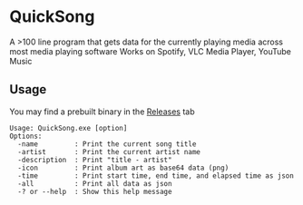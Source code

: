 # QuickSong
A >100 line program that gets data for the currently playing media across most media playing software
Works on Spotify, VLC Media Player, YouTube Music

## Usage
You may find a prebuilt binary in the [Releases](https://github.com/iiDk-the-actual/QuickSong/releases) tab
```
Usage: QuickSong.exe [option]
Options:
  -name         : Print the current song title
  -artist       : Print the current artist name
  -description  : Print "title - artist"
  -icon         : Print album art as base64 data (png)
  -time         : Print start time, end time, and elapsed time as json
  -all          : Print all data as json
  -? or --help  : Show this help message
```